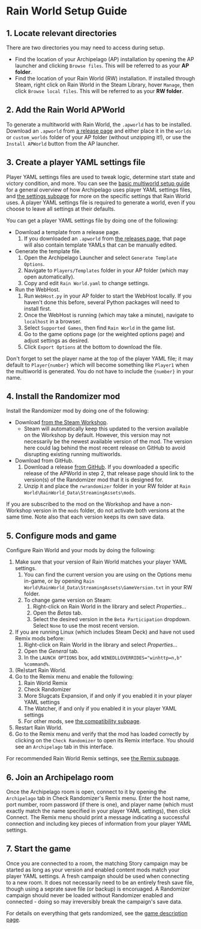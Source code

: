 # Rain World Setup Guide

## 1. Locate relevant directories

There are two directories you may need to access during setup.
- Find the location of your Archipelago (AP) installation by opening the AP launcher and clicking `Browse files`.
This will be referred to as your **AP folder**.
- Find the location of your Rain World (RW) installation.
If installed through Steam, right click on Rain World in the Steam Library,
hover `Manage`, then click `Browse local files`.
This will be referred to as your **RW folder**.

## 2. Add the Rain World APWorld

To generate a multitworld with Rain World, the `.apworld` has to be installed.
Download an `.apworld` from [a release page](https://github.com/alphappy/ArchipelagoRW/releases)
and either place it in the `worlds` or `custom_worlds` folder of your AP folder (without unzipping it!),
or use the `Install APWorld` button from the AP launcher.

## 3. Create a player YAML settings file

Player YAML settings files are used to tweak logic, determine start state and victory condition, and more.
You can see the [basic multiworld setup guide](/tutorial/Archipelago/setup/en)
for a general overview of how Archipelago uses player YAML settings files,
and [the settings subpage](/tutorial/Rain%20World/settings/en)
for more on the specific settings that Rain World uses.
A player YAML settings file is required to generate a world,
even if you choose to leave all settings at their defaults.

You can get a player YAML settings file by doing one of the following:
- Download a template from a release page.
  1. If you downloaded an `.apworld` from [the releases page](https://github.com/alphappy/ArchipelagoRW/releases),
  that page will also contain template YAMLs that can be manually edited.
- Generate the template file.
  1. Open the Archipelago Launcher and select `Generate Template Options`.
  2. Navigate to `Players/Templates` folder in your AP folder (which may open automatically).
  3. Copy and edit `Rain World.yaml` to change settings.
- Run the WebHost.
  1. Run `WebHost.py` in your AP folder to start the WebHost locally.
  If you haven't done this before, several Python packages will need to install first.
  2. Once the WebHost is running (which may take a minute), navigate to `localhost` in a browser.
  3. Select `Supported Games`, then find `Rain World` in the game list.
  4. Go to the game options page (or the weighted options page) and adjust settings as desired.
  5. Click `Export Options` at the bottom to download the file.

Don't forget to set the player name at the top of the player YAML file;
it may default to `Player{number}` which will become something like `Player1` when the multiworld is generated.
You do not have to include the `{number}` in your name.

## 4. Install the Randomizer mod

Install the Randomizer mod by doing one of the following:
- Download [from the Steam Workshop](https://steamcommunity.com/sharedfiles/filedetails/?id=3323349183).
  - Steam will automatically keep this updated to the version available on the Workshop by default.
  However, this version may not necessarily be the newest available version of the mod.
  The version here could lag behind the most recent release on GitHub
  to avoid disrupting existing running multiworlds.
- Download from GitHub.
  1. Download a release [from GitHub](https://github.com/SaltiestSyrup/RWRandomizer/releases).
     If you downloaded a specific release of the APWorld in step 2,
     that release page should link to the version(s) of the Randomizer mod that it is designed for.
  2. Unzip it and place the `rwrandomizer` folder in your RW folder at
     `Rain World\RainWorld_Data\StreamingAssets\mods`.

If you are subscribed to the mod on the Workshop and have a non-Workshop version in the `mods` folder,
do not activate both versions at the same time.
Note also that each version keeps its own save data.

## 5. Configure mods and game

Configure Rain World and your mods by doing the following:
1. Make sure that your version of Rain World matches your player YAML settings.
   1. You can find the current version you are using on the Options menu in-game,
      or by opening `Rain World\RainWorld_Data\StreamingAssets\GameVersion.txt` in your RW folder.
   2. To change game version on Steam:
      1. Right-click on Rain World in the library and select *Properties...*
      2. Open the *Betas* tab.
      3. Select the desired version in the `Beta Participation` dropdown.
         Select `None` to use the most recent version.
2. If you are running Linux (which includes Steam Deck) and have not used Remix mods before:
   1. Right-click on Rain World in the library and select *Properties...*
   2. Open the *General* tab.
   3. In the `LAUNCH OPTIONS` box, add `WINEDLLOVERRIDES="winhttp=n,b" %command%`.
3. (Re)start Rain World.
4. Go to the Remix menu and enable the following:
   1. Rain World Remix
   2. Check Randomizer
   3. More Slugcats Expansion, if and only if you enabled it in your player YAML settings
   4. The Watcher, if and only if you enabled it in your player YAML settings
   5. For other mods, see [the compatibility subpage](/tutorial/Rain%20World/compatibility/en).
5. Restart Rain World.
6. Go to the Remix menu and verify that the mod has loaded correctly
by clicking on the `Check Randomizer` to open its Remix interface.
You should see an `Archipelago` tab in this interface.

For recommended Rain World Remix settings, see [the Remix subpage](/tutorial/Rain%20World/remix/en).

## 6. Join an Archipelago room

Once the Archipelago room is open,
connect to it by opening the `Archipelago` tab in Check Randomizer's Remix menu.
Enter the host name, port number, room password (if there is one),
and player name (which must exactly match the name specified in your player YAML settings),
then click Connect.
The Remix menu should print a message indicating a successful connection
and including key pieces of information from your player YAML settings.

## 7. Start the game

Once you are connected to a room, the matching Story campaign may be started
as long as your version and enabled content mods match your player YAML settings.
A fresh campaign should be used when connecting to a new room.
It does not necessarily need to be an entirely fresh save file,
though using a seprate save file (or backup) is encoruaged.
A Randomizer campaign should never be loaded without Randomizer enabled and connected - 
doing so may irreversibly break the campaign's save data.

For details on everything that gets randomized,
see the [game description page](/games/Rain%20World/info/en).
